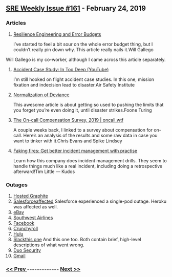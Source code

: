 ## [SRE Weekly Issue #161](https://sreweekly.com/sre-weekly-issue-161/) - February 24, 2019
### Articles

1. [Resilience Engineering and Error Budgets](http://willgallego.com/2019/02/23/resilience-engineering-and-error-budgets/)

    I’ve started to feel a bit sour on the whole error budget thing, but I couldn’t really pin down why. This article really nails it.Will Gallego

Will Gallego is my co-worker, although I came across this article separately.
1. [Accident Case Study: In Too Deep (YouTube)](https://youtu.be/W0lWsqAwYwY)

    I’m still hooked on flight accident case studies. In this one, mission fixation and indecision lead to disaster.Air Safety Institute
1. [Normalization of Deviance](https://foone.wordpress.com/2019/02/14/normalization-of-deviance/)

    This awesome article is about getting so used to pushing the limits that you forget you’re even doing it, until disaster strikes.Foone Turing
1. [The On-call Compensation Survey, 2019 | oncall.wtf](https://oncall.wtf/articles/2019-02/on-call-survey-2019)

    A couple weeks back, I linked to a survey about compensation for on-call. Here’s an analysis of the results and some raw data in case you want to tinker with it.Chris Evans and Spike Lindsey
1. [Faking fires: Get better incident management with practise](https://medium.com/kudos-engineering/faking-fires-get-better-incident-management-with-practise-e61a5d66578d)

    Learn how this company does incident management drills. They seem to handle things much like a real incident, including doing a retrospective afterward!Tim Little — Kudos
### Outages

1. [Hosted Graphite](https://status.hostedgraphite.com/incidents/gw20q3zxgfvy)
1. [Salesforceaffected](https://www.crn.com.au/news/salesforce-confirms-outage-due-to-internet-backbone-transit-issue-519627)
    Salesforce experienced a single-pod outage. Heroku was affected as well.
1. [eBay](https://www.express.co.uk/life-style/science-technology/1090791/eBay-down-online-auction-site-not-working-error-message)
1. [Southwest Airlines](https://baltimore.cbslocal.com/2019/02/22/southwest-airline-computer-outage/)
1. [Facebook](https://www.dailymail.co.uk/sciencetech/article-6734159/Facebook-CRASHED-users-world-hundreds-complain-total-blackout.html)
1. [Crunchyroll](https://piunikaweb.com/2019/02/23/crunchyroll-down-and-not-working-users-get-unable-to-connect-on-ps4/)
1. [Hulu](https://www.newsweek.com/hulu-not-working-error94-down-outage-loading-error-1341558)
1. [Slackthis one](https://status.slack.com/2019-02/d7b84e659de62c1e)
    And this one too. Both contain brief, high-level descriptions of what went wrong.
1. [Duo Security](https://status.duo.com/incidents/s0c26yx3krhr)
1. [Gmail](https://www.google.com/appsstatus#hl=en&v=issue&sid=1&iid=ca12406488423e44f8452b779f9d04ad)

### [ << Prev ](sreweekly-160.md) ------------- [ Next >> ](sreweekly-162.md)